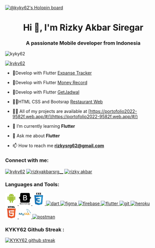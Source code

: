 [![@kyky62's Holopin board](https://holopin.io/api/user/board?user=kyky62)](https://holopin.io/@kyky62)
<h1 align="center">Hi 👋, I'm Rizky Akbar Siregar</h1>
<h3 align="center">A passionate Mobile developer from Indonesia</h3>

<p align="left"> <img src="https://komarev.com/ghpvc/?username=kyky62&label=Profile%20views&color=0e75b6&style=flat" alt="kyky62" /> </p>

<p align="left"> <a href="https://github.com/ryo-ma/github-profile-trophy"><img src="https://github-profile-trophy.vercel.app/?username=kyky62" alt="kyky62" /></a> </p>

- 📱Develop with Flutter [Expanse Tracker](https://www.mediafire.com/file/0u55prhq5fdnb1u/ExpanseTracker.apk/file)

- 📱Develop with Flutter [Money Record](https://www.mediafire.com/file/zxaepdpzj1d3vdx/money_record.apk/file)

- 📱Develop with Flutter [GetJadwal](https://www.mediafire.com/file/9y9ips45lyboe9k/GetJadwal.apk/file)

- 👨‍💻HTML CSS and Bootsrap [Restaurant Web](https://resto17agustus.web.app/)

- 👨‍💻 All of my projects are available at [https://portofolio2022-9582f.web.app/#/](https://portofolio2022-9582f.web.app/#/) 

- 🌱 I’m currently learning **Flutter** 

- 💬 Ask me about **Flutter**

- 📫 How to reach me **rizkysrg62@gmail.com**

<h3 align="left">Connect with me:</h3>
<p align="left">
<a href="https://dev.to/kyky62" target="blank"><img align="center" src="https://raw.githubusercontent.com/rahuldkjain/github-profile-readme-generator/master/src/images/icons/Social/devto.svg" alt="kyky62" height="30" width="40" /></a>
<a href="https://instagram.com/rizkyakbarsrg__" target="blank"><img align="center" src="https://raw.githubusercontent.com/rahuldkjain/github-profile-readme-generator/master/src/images/icons/Social/instagram.svg" alt="rizkyakbarsrg__" height="30" width="40" /></a>
<a href="https://www.youtube.com/c/rizky akbar" target="blank"><img align="center" src="https://raw.githubusercontent.com/rahuldkjain/github-profile-readme-generator/master/src/images/icons/Social/youtube.svg" alt="rizky akbar" height="30" width="40" /></a>
</p>

<h3 align="left">Languages and Tools:</h3>
<p align="left"> <a href="https://developer.android.com" target="_blank" rel="noreferrer"> <img src="https://raw.githubusercontent.com/devicons/devicon/master/icons/android/android-original-wordmark.svg" alt="android" width="40" height="40"/> </a> <a href="https://getbootstrap.com" target="_blank" rel="noreferrer"> <img src="https://raw.githubusercontent.com/devicons/devicon/master/icons/bootstrap/bootstrap-plain-wordmark.svg" alt="bootstrap" width="40" height="40"/> </a> <a href="https://www.w3schools.com/css/" target="_blank" rel="noreferrer"> <img src="https://raw.githubusercontent.com/devicons/devicon/master/icons/css3/css3-original-wordmark.svg" alt="css3" width="40" height="40"/> </a> <a href="https://dart.dev" target="_blank" rel="noreferrer"> <img src="https://www.vectorlogo.zone/logos/dartlang/dartlang-icon.svg" alt="dart" width="40" height="40"/> </a> <a href="https://www.figma.com/" target="_blank" rel="noreferrer"> <img src="https://www.vectorlogo.zone/logos/figma/figma-icon.svg" alt="figma" width="40" height="40"/> </a> <a href="https://firebase.google.com/" target="_blank" rel="noreferrer"> <img src="https://www.vectorlogo.zone/logos/firebase/firebase-icon.svg" alt="firebase" width="40" height="40"/> </a> <a href="https://flutter.dev" target="_blank" rel="noreferrer"> <img src="https://www.vectorlogo.zone/logos/flutterio/flutterio-icon.svg" alt="flutter" width="40" height="40"/> </a> <a href="https://git-scm.com/" target="_blank" rel="noreferrer"> <img src="https://www.vectorlogo.zone/logos/git-scm/git-scm-icon.svg" alt="git" width="40" height="40"/> </a> <a href="https://heroku.com" target="_blank" rel="noreferrer"> <img src="https://www.vectorlogo.zone/logos/heroku/heroku-icon.svg" alt="heroku" width="40" height="40"/> </a> <a href="https://www.w3.org/html/" target="_blank" rel="noreferrer"> <img src="https://raw.githubusercontent.com/devicons/devicon/master/icons/html5/html5-original-wordmark.svg" alt="html5" width="40" height="40"/> </a> <a href="https://www.mysql.com/" target="_blank" rel="noreferrer"> <img src="https://raw.githubusercontent.com/devicons/devicon/master/icons/mysql/mysql-original-wordmark.svg" alt="mysql" width="40" height="40"/> </a> <a href="https://postman.com" target="_blank" rel="noreferrer"> <img src="https://www.vectorlogo.zone/logos/getpostman/getpostman-icon.svg" alt="postman" width="40" height="40"/> </a> </p>


### KYKY62 Github Streak :
[![KYKY62 github streak](https://github-readme-streak-stats.herokuapp.com/?user=KYKY62&theme=blue-green)](https://github.com/KYKY62/github-readme-streak-stats)

